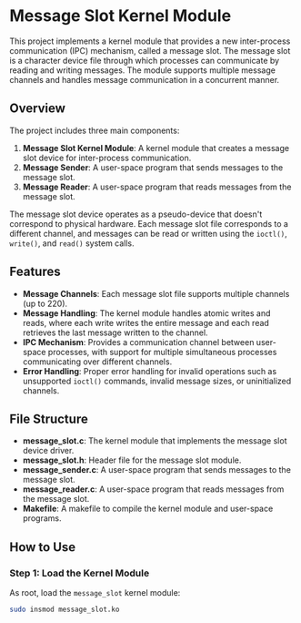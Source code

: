 # Message Slot Kernel Module

This project implements a kernel module that provides a new inter-process communication (IPC) mechanism, called a message slot. The message slot is a character device file through which processes can communicate by reading and writing messages. The module supports multiple message channels and handles message communication in a concurrent manner.

## Overview

The project includes three main components:
1. **Message Slot Kernel Module**: A kernel module that creates a message slot device for inter-process communication.
2. **Message Sender**: A user-space program that sends messages to the message slot.
3. **Message Reader**: A user-space program that reads messages from the message slot.

The message slot device operates as a pseudo-device that doesn't correspond to physical hardware. Each message slot file corresponds to a different channel, and messages can be read or written using the `ioctl()`, `write()`, and `read()` system calls.

## Features

- **Message Channels**: Each message slot file supports multiple channels (up to 220).
- **Message Handling**: The kernel module handles atomic writes and reads, where each write writes the entire message and each read retrieves the last message written to the channel.
- **IPC Mechanism**: Provides a communication channel between user-space processes, with support for multiple simultaneous processes communicating over different channels.
- **Error Handling**: Proper error handling for invalid operations such as unsupported `ioctl()` commands, invalid message sizes, or uninitialized channels.

## File Structure

- **message_slot.c**: The kernel module that implements the message slot device driver.
- **message_slot.h**: Header file for the message slot module.
- **message_sender.c**: A user-space program that sends messages to the message slot.
- **message_reader.c**: A user-space program that reads messages from the message slot.
- **Makefile**: A makefile to compile the kernel module and user-space programs.

## How to Use

### Step 1: Load the Kernel Module
As root, load the `message_slot` kernel module:

```bash
sudo insmod message_slot.ko
